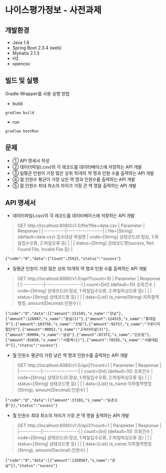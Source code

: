 # 나이스평가정보 - 사전과제
## 개발환경
* Java 1.8
* Spring Boot 2.3.4 (web)
* Mybatis 2.1.3
* H2
* opencsv
## 빌드 및 실행
Gradle Wrapper를 사용 실행 방법
* build
``` 
gradlew build
```
* run
``` 
gradlew bootRun
```
## 문제
* ①	API 명세서 작성
* ②	데이터파일(.csv)의 각 레코드를 데이터베이스에 저장하는 API 개발
* ③	일평균 인원이 가장 많은 상위 10개의 역 명과 인원 수를 출력하는 API 개발
* ④	월 인원수 평균이 가장 낮은 역 명과 인원수를 출력하는 API 개발
* ⑤	월 인원수 최대 최소의 차이가 가장 큰 역 명을 출력하는 API 개발

## API 명세서
* 데이터파일(.csv)의 각 레코드를 데이터베이스에 저장하는 API 개발
> GET http://localhost:8080/v1.0/file?file=data.csv
>| Parameter | Response |
>|-----------|------------------|
>| file=[String] (default=data.csv) 입수대상 파일명 | code=[String] 상태코드(0:정상, 1:파일입수오류, 2:파일오류 등) |
>|  | status=[String] 상태코드명(sucess, Not Found File, Invalid File 등) |
```
{"code":"0","data":{"Count":2592},"status":"sucess"}
```

* 일평균 인원이 가장 많은 상위 10개의 역 명과 인원 수를 출력하는 API 개발
> GET http://localhost:8080/v1.0/api1?count=10
>| Parameter | Response |
>|-----------|------------------|
>| count=[Int] (default=10) 조회건수 |  code=[String] 상태코드(0:정상, 1:파일입수오류, 2:파일파싱오류 등) |
>|  | status=[String] 상태코드명 등) |
>|  | data=[List] (s_name(String):지하철역명칭, amount(Decimal):인원수) |
```
{"code":"0","data":[{"amount":151591,"s_name":"강남"},{"amount":126087,"s_name":"잠실(2)"},{"amount":124515,"s_name":"홍대입구"},{"amount":103756,"s_name":"신림"},{"amount":93727,"s_name":"구로디지털단지"},{"amount":90052,"s_name":"고속터미널(3)"},{"amount":89094,"s_name":"삼성"},{"amount":87372,"s_name":"신도림"},{"amount":82650,"s_name":"서울역(1)"},{"amount":78355,"s_name":"서울대입구"}],"status":"sucess"}
```

* 월 인원수 평균이 가장 낮은 역 명과 인원수를 출력하는 API 개발
> GET http://localhost:8080/v1.0/api2?count=1
>| Parameter | Response |
>|-----------|------------------|
>| count=[Int] (default=10) 조회건수 |  code=[String] 상태코드(0:정상, 1:파일입수오류, 2:파일파싱오류 등) |
>|  | status=[String] 상태코드명 등) |
>|  | data=[List] (s_name:지하철역명칭(String), amount(Decimal):인원수) |
```
{"code":"0","data":[{"amount":37201,"s_name":"둔촌오륜"}],"status":"sucess"}
```

* 월 인원수 최대 최소의 차이가 가장 큰 역 명을 출력하는 API 개발
> GET http://localhost:8080/v1.0/api3?count=1
>| Parameter | Response |
>|-----------|------------------|
>| count=[Int] (default=10) 조회건수 |  code=[String] 상태코드(0:정상, 1:파일입수오류, 2:파일파싱오류 등) |
>|  | status=[String] 상태코드명 등) |
>|  | data=[List] (s_name:지하철역명칭(String), amount(Decimal):인원수) |
```
{"code":"0","data":[{"amount":1350567,"s_name":"강남"}],"status":"sucess"}
```
